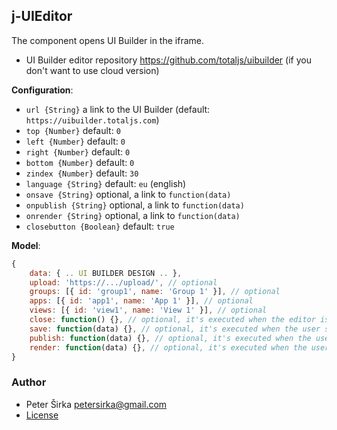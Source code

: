 ## j-UIEditor

The component opens UI Builder in the iframe.

- UI Builder editor repository <https://github.com/totaljs/uibuilder> (if you don't want to use cloud version)

__Configuration__:

- `url {String}` a link to the UI Builder (default: `https://uibuilder.totaljs.com`)
- `top {Number}` default: `0`
- `left {Number}` default: `0`
- `right {Number}` default: `0`
- `bottom {Number}` default: `0`
- `zindex {Number}` default: `30`
- `language {String}` default: `eu` (english)
- `onsave {String}` optional, a link to `function(data)`
- `onpublish {String}` optional, a link to `function(data)`
- `onrender {String}` optional, a link to `function(data)`
- `closebutton {Boolean}` default: `true`

__Model__:

```js
{
	data: { .. UI BUILDER DESIGN .. },
	upload: 'https://.../upload/', // optional
	groups: [{ id: 'group1', name: 'Group 1' }], // optional
	apps: [{ id: 'app1', name: 'App 1' }], // optional
	views: [{ id: 'view1', name: 'View 1' }], // optional
	close: function() {}, // optional, it's executed when the editor is closed
	save: function(data) {}, // optional, it's executed when the user saves design
	publish: function(data) {}, // optional, it's executed when the user compiles design
	render: function(data) {}, // optional, it's executed when the user wants to preview a design
}
```

### Author

- Peter Širka <petersirka@gmail.com>
- [License](https://www.totaljs.com/license/)